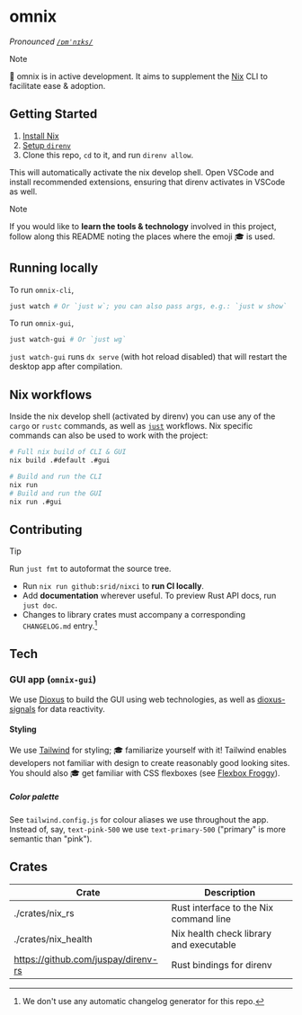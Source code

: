 # omnix

*Pronounced [`/ɒmˈnɪks/`](http://ipa-reader.xyz/?text=%C9%92m%CB%88n%C9%AAks&voice=Geraint)*

> [!NOTE] 
> 🚧 omnix is in active development. It aims to supplement the [Nix](https://nixos.asia/en/nix) CLI to facilitate ease & adoption.

## Getting Started

1. [Install Nix](https://nixos.asia/en/install)
1. [Setup `direnv`](https://nixos.asia/en/direnv)
1. Clone this repo, `cd` to it, and run `direnv allow`.

This will automatically activate the nix develop shell. Open VSCode and install recommended extensions, ensuring that direnv activates in VSCode as well.

> [!NOTE] 
> If you would like to **learn the tools & technology** involved in this project, follow along this README noting the places where the emoji 🎓 is used.

## Running locally

To run `omnix-cli`,

```sh
just watch # Or `just w`; you can also pass args, e.g.: `just w show` 
```

To run `omnix-gui`,

```sh
just watch-gui # Or `just wg`
```

`just watch-gui` runs `dx serve` (with hot reload disabled) that will restart the desktop app after compilation.

## Nix workflows

Inside the nix develop shell (activated by direnv) you can use any of the `cargo` or `rustc` commands, as well as [`just`](https://just.systems/) workflows. Nix specific commands can also be used to work with the project:

```sh
# Full nix build of CLI & GUI
nix build .#default .#gui

# Build and run the CLI
nix run
# Build and run the GUI
nix run .#gui
```

## Contributing

>[!TIP]
> Run `just fmt` to autoformat the source tree.

- Run `nix run github:srid/nixci` to **run CI locally**.
- Add **documentation** wherever useful. To preview Rust API docs, run `just doc`.
- Changes to library crates must accompany a corresponding `CHANGELOG.md` entry.[^cc]

[^cc]: We don't use any automatic changelog generator for this repo.

## Tech

### GUI app (`omnix-gui`)

We use [Dioxus](https://dioxuslabs.com/) to build the GUI using web technologies, as well as [dioxus-signals](https://github.com/DioxusLabs/dioxus/tree/master/packages/signals) for data reactivity.

#### Styling

We use [Tailwind](https://tailwindcss.com/) for styling; 🎓 familiarize yourself with it! Tailwind enables developers not familiar with design to create reasonably good looking sites. You should also 🎓 get familiar with CSS flexboxes (see [Flexbox Froggy](https://flexboxfroggy.com/)).

##### Color palette

See `tailwind.config.js` for colour aliases we use throughout the app. Instead of, say, `text-pink-500` we use `text-primary-500` ("primary" is more semantic than "pink").

## Crates

| Crate                               | Description                             |
| ----------------------------------- | --------------------------------------- |
| ./crates/nix_rs                     | Rust interface to the Nix command line  |
| ./crates/nix_health                 | Nix health check library and executable |
| https://github.com/juspay/direnv-rs | Rust bindings for direnv                |
